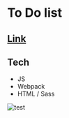 # To Do list
## [Link](https://annqk.github.io/to_do_list/)
## Tech
- JS 
- Webpack
- HTML / Sass

![test](https://user-images.githubusercontent.com/89069692/162785918-3f2d6612-62d1-40d5-bc2a-8d5aef194e8c.png)

